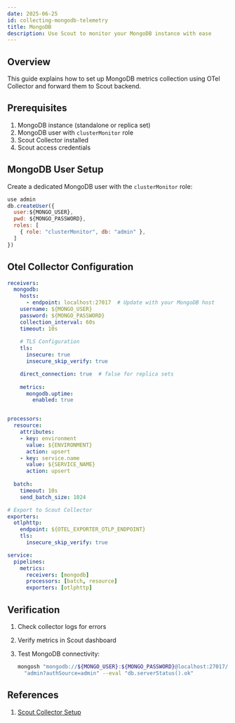 ```yaml
---
date: 2025-06-25
id: collecting-mongodb-telemetry
title: MongoDB
description: Use Scout to monitor your MongoDB instance with ease
---
```


## Overview

This guide explains how to set up MongoDB metrics collection using OTel
Collector and forward them to Scout backend.

## Prerequisites

1. MongoDB instance (standalone or replica set)
2. MongoDB user with `clusterMonitor` role
3. Scout Collector installed
4. Scout access credentials

## MongoDB User Setup

Create a dedicated MongoDB user with the `clusterMonitor` role:

```javascript
use admin
db.createUser({
  user:${MONGO_USER},
  pwd: ${MONGO_PASSWORD},
  roles: [
    { role: "clusterMonitor", db: "admin" },
  ]
})
```

## Otel Collector Configuration

```yaml
receivers:
  mongodb:
    hosts:
      - endpoint: localhost:27017  # Update with your MongoDB host
    username: ${MONGO_USER}
    password: ${MONGO_PASSWORD}
    collection_interval: 60s
    timeout: 10s
    
    # TLS Configuration
    tls:  
      insecure: true
      insecure_skip_verify: true    

    direct_connection: true  # false for replica sets
    
    metrics:
      mongodb.uptime:
        enabled: true


processors:
  resource:
    attributes:
    - key: environment
      value: ${ENVIRONMENT}
      action: upsert
    - key: service.name
      value: ${SERVICE_NAME}
      action: upsert
    
  batch:
    timeout: 10s
    send_batch_size: 1024

# Export to Scout Collector
exporters:
  otlphttp:
    endpoint: ${OTEL_EXPORTER_OTLP_ENDPOINT}
    tls:
      insecure_skip_verify: true

service:
  pipelines:
    metrics:
      receivers: [mongodb]
      processors: [batch, resource]
      exporters: [otlphttp]
```

## Verification

1. Check collector logs for errors
2. Verify metrics in Scout dashboard
3. Test MongoDB connectivity:

   ```bash
   mongosh "mongodb://${MONGO_USER}:${MONGO_PASSWORD}@localhost:27017/"\
     "admin?authSource=admin" --eval "db.serverStatus().ok"
   ```

## References

1. [Scout Collector Setup](
   https://docs.base14.io/instrument/collector-setup/otel-collector-config)
